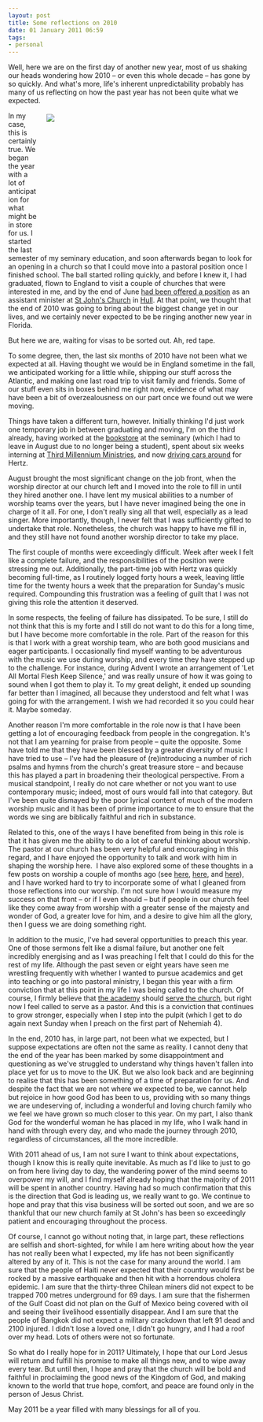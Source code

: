 ```yaml
---
layout: post
title: Some reflections on 2010
date: 01 January 2011 06:59
tags:
- personal
---
```

<p>Well, here we are on the first day of another new year, most of us shaking our heads wondering how 2010 &ndash; or even this whole decade &ndash; has gone by so quickly. And what's more, life's inherent unpredictability probably has many of us reflecting on how the past year has not been quite what we expected.</p>
<div style="float: right; margin: 5px 1px 0px 20px; width: 425px; height: 268px;"><img src="https://dl.dropbox.com/u/3897986/Jake%20Blog%20Images/Reichsbruecke.jpg" /></div>
<p>In my case, this is certainly true. We began the year with a lot of anticipation for what might be in store for us. I started the last semester of my seminary education, and soon&nbsp;afterwards&nbsp;began to look for an opening in a church so that I could move into a pastoral position once I finished school. The ball started rolling quickly, and before I knew it, I had graduated, flown to England to visit a couple of churches that were interested in me, and by the end of June <a href="http://jakebelder.com/some-news-about-our-future">had been offered a position</a> as an assistant minister at <a href="http://stjohnnewland.org.uk/">St John's Church</a> in <a href="http://en.wikipedia.org/wiki/Kingston_upon_Hull">Hull</a>. At that point, we thought that the end of 2010 was going to bring about the biggest change yet in our lives, and we certainly never expected to be be ringing another new year in Florida.</p>
<p>But here we are, waiting for visas to be sorted out. Ah, red tape.</p>
<p>To some degree, then, the last six months of 2010 have not been what we expected at all. Having thought we would be in England sometime in the fall, we anticipated working for a little while, shipping our stuff across the Atlantic, and making one last road trip to visit family and friends. Some of our stuff even sits in boxes behind me right now, evidence of what may have been a bit of overzealousness on our part once we found out we were moving.</p>
<p>Things have taken a different turn, however. Initially thinking I'd just work one temporary job in between graduating and moving, I'm on the third already, having worked at the <a href="http://www.twitter.com/RTSBookstore">bookstore</a> at the seminary (which I had to leave in August due to no longer being a student), spent about six weeks interning at <a href="http://www.thirdmill.org">Third Millennium Ministries</a>, and now <a href="http://www.facebook.com/album.php?aid=203019&amp;id=515663882&amp;l=410904f391">driving cars around</a> for Hertz.</p>
<p>August brought the most significant change on the job front, when the worship director at our church left and I moved into the role to fill in until they hired another one. I have lent my musical abilities to a number of worship teams over the years, but I have never imagined being the one in charge of it all. For one, I don't really sing all that well, especially as a lead singer. More importantly, though, I never felt that I was sufficiently gifted to undertake that role. Nonetheless, the church was happy to have me fill in, and they still have not found another worship director to take my place.</p>
<p>The first couple of months were exceedingly difficult. Week after week I felt like a complete failure, and the responsibilities of the position were stressing me out. Additionally, the part-time job with Hertz was quickly becoming full-time, as I routinely logged forty hours a week, leaving little time for the twenty hours a week that the preparation for Sunday's music required. Compounding this frustration was a feeling of guilt that I was not giving this role the attention it deserved.</p>
<p>In some respects, the feeling of failure has dissipated. To be sure, I still do not think that this is my forte and I still do not want to do this for a long time, but I have become more comfortable in the role. Part of the reason for this is that I work with a great worship team, who are both good musicians and eager participants. I occasionally find myself wanting to be adventurous with the music we use during worship, and every time they have stepped up to the challenge. For instance, during Advent I wrote an arrangement of 'Let All Mortal Flesh Keep Silence,' and was really unsure of how it was going to sound when I got them to play it. To my great delight, it ended up sounding far better than I imagined, all because they understood and felt what I was going for with the arrangement. I wish we had recorded it so you could hear it. Maybe someday.</p>
<p>Another reason I'm more comfortable in the role now is that I have been getting a lot of encouraging feedback from people in the congregation. It's not that I am yearning for praise from people &ndash; quite the opposite. Some have told me that they have been blessed by a greater diversity of music I have tried to use &ndash; I've had the pleasure of (re)introducing a number of rich psalms and hymns from the church's great treasure store &ndash; and because this has played a part in broadening their theological perspective. From a musical standpoint, I really do not care whether or not you want to use contemporary music; indeed, most of ours would fall into that category. But I've been quite dismayed by the poor lyrical content of much of the modern worship music and it has been of prime importance to me to ensure that the words we sing are biblically faithful and rich in substance.</p>
<p>Related to this, one of the ways I have benefited from being in this role is that it has given me the ability to do a lot of careful thinking about worship. The pastor at our church has been very helpful and encouraging in this regard, and I have enjoyed the opportunity to talk and work with him in shaping the worship here. &nbsp;I have also explored some of these thoughts in a few posts on worship a couple of months ago (see <a href="http://jakebelder.com/we-just-dont-know-how-to-feel-anymore">here</a>, <a href="http://jakebelder.com/god-initiates-we-respond-the-pattern-of-worsh">here</a>, and <a href="http://jakebelder.com/worship-as-the-cure-for-our-selfishness">here</a>), and I have worked hard to try to incorporate some of what I gleaned from those reflections into our worship. I'm not sure how I would measure my success on that front &ndash; or if I even should &ndash; but if people in our church feel like they come away from worship with a greater sense of the majesty and wonder of God, a greater love for him, and a desire to give him all the glory, then I guess we are doing something right.</p>
<p>In addition to the music, I've had several opportunities to preach this year. One of those sermons felt like a dismal failure, but another one felt incredibly energising and as I was preaching I felt that I could do this for the rest of my life. Although the past seven or eight years have seen me wrestling frequently with whether I wanted to pursue academics and get into teaching or go into pastoral ministry, I began this year with a firm conviction that at this point in my life I was being called to the church. Of course, I firmly believe that <a href="http://jakebelder.com/christian-scholars-as-public-intellectuals">the academy</a> should <a href="http://jakebelder.com/theology-is-for-the-church">serve the church</a>, but right now I feel called to serve as a pastor. And this is a conviction that continues to grow stronger, especially when I step into the pulpit (which I get to do again next Sunday when I preach on the first part of Nehemiah 4).&nbsp;</p>
<p>In the end, 2010 has, in large part, not been what we expected, but I suppose expectations are often not the same as reality. I cannot deny that the end of the year has been marked by some disappointment and questioning as we've struggled to understand why things haven't fallen into place yet for us to move to the UK. But we also look back and are beginning to realise that this has been something of a time of preparation for us. And despite the fact that we are not where we expected to be, we cannot help but rejoice in how good God has been to us, providing with so many things we are undeserving of, including a wonderful and loving church family who we feel we have grown so much closer to this year. On my part, I also thank God for the wonderful woman he has placed in my life, who I walk hand in hand with through every day, and who made the journey through 2010, regardless of circumstances, all the more incredible.</p>
<p>With 2011 ahead of us, I am not sure I want to think about expectations, though I know this is really quite inevitable. As much as I'd like to just to go on from here living day to day, the wandering power of the mind seems to overpower my will, and I find myself already hoping that the majority of 2011 will be spent in another country. Having had so much confirmation that this is the direction that God is leading us, we really want to go. We continue to hope and pray that this visa business will be sorted out soon, and we are so thankful that our new church family at St John's has been so exceedingly patient and encouraging throughout the process.</p>
<p>Of course, I cannot go without noting that, in large part, these reflections are selfish and short-sighted, for while I am here writing about how the year has not really been what I expected, my life has not been significantly altered by any of it. This is not the case for many around the world. I am sure that the people of Haiti never expected that their country would first be rocked by a massive earthquake and then hit with a horrendous cholera epidemic. I am sure that the thirty-three Chilean miners did not expect to be trapped 700 metres underground for 69 days. I am sure that the fishermen of the Gulf Coast did not plan on the Gulf of Mexico being covered with oil and seeing their livelihood essentially disappear. And I am sure that the people of Bangkok did not expect a military crackdown that left 91 dead and 2100 injured. I didn't lose a loved one, I didn't go hungry, and I had a roof over my head. Lots of others were not so fortunate.</p>
<p>So what do I really hope for in 2011? Ultimately, I hope that our Lord Jesus will return and fulfill his promise to make all things new, and to wipe away every tear. But until then, I hope and pray that the church will be bold and faithful in proclaiming the good news of the Kingdom of God, and making known to the world that true hope, comfort, and peace are found only in the person of Jesus Christ.</p>

May 2011 be a year filled with many blessings for all of you.
